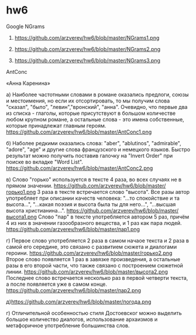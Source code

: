 # hw6
Google NGrams

1. https://github.com/arzverev/hw6/blob/master/NGrams1.png

2. https://github.com/arzverev/hw6/blob/master/NGrams2.png

3. https://github.com/arzverev/hw6/blob/master/NGrams3.png

AntConc

«Анна Каренина»

a) Наиболее частотными словами в романе оказались предлоги, союзы и местоимения, но если их отсортировать, то мы получим слова "сказал", "было", "левин","вронский", "анна". Очевидно, что первые два из списка - глаголы, которые присутствуют в большом количестве любом крупном романе, а остальные слова - это имена собственные, которые принадлежат главным героям. https://github.com/arzverev/hw6/blob/master/AntConc1.png

б) Наболее редкими оказались слова: "aber", "ablutinos", "admirable", "adore", "age" и другие слова французского и немецкого языков. Быстро результат можно получить поставив галочку на "Invert Order" при поиске во вкладке "Word List".
https://github.com/arzverev/hw6/blob/master/AntConc2.png

в) Слово "горько" используется в тексте 4 раза, во всех случаях не в прямом значении. https://github.com/arzverev/hw6/blob/master/горько1.png
   3 раза в тексте встречается слово "высота". Все разы автор употребляет при описании качеств человека: "...то спокойствие и та высота...", "...какая поэзия и высота была ты для него...", "...высшая высота христианина...". https://github.com/arzverev/hw6/blob/master/высота1.png
   Слово "пар"  в тексте употребляется автором 5 раз, причём 4 из них в значении газообразного вещества, и 1 раз как пара людей. https://github.com/arzverev/hw6/blob/master/пар1.png
   
г) Первое слово употребляется 2 раза в самом начаое текста и 2 раза в самой его середине, это связано с развитием сюжета и диалогами героини. https://github.com/arzverev/hw6/blob/master/горько2.png
   Второе слово появляется 1 раз в завязке произведения, а остальные разы в его второй части, что также связано с построением сюжетной линии. https://github.com/arzverev/hw6/blob/master/высота2.png
   Последнее слово встречается несколько раз в первой четверти текста, а после появляется уже в самом конце. https://github.com/arzverev/hw6/blob/master/пар2.png
   
д)https://github.com/arzverev/hw6/blob/master/погода.png

г) Отличительной особенностью стиля Достоевског можно выделить большое количество диалогов, использование архаизмов и метафоричное употребление большинства слов.
